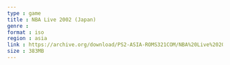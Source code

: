 ```yaml
---
type : game
title : NBA Live 2002 (Japan)
genre : 
format : iso
region : asia
link : https://archive.org/download/PS2-ASIA-ROMS321COM/NBA%20Live%202002%20%28Japan%29.7z
size : 383MB
---
```

